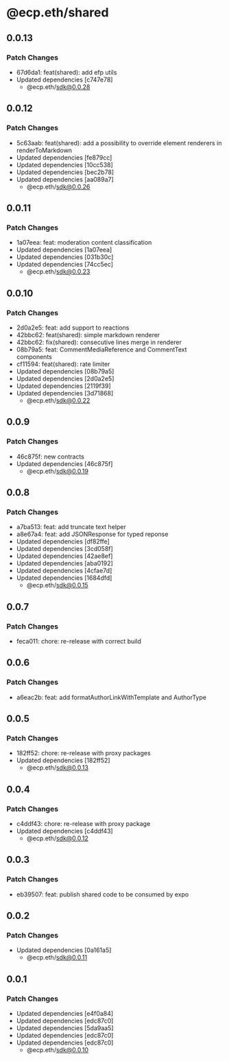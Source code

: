 # @ecp.eth/shared

## 0.0.13

### Patch Changes

- 67d6da1: feat(shared): add efp utils
- Updated dependencies [c747e78]
  - @ecp.eth/sdk@0.0.28

## 0.0.12

### Patch Changes

- 5c63aab: feat(shared): add a possibility to override element renderers in renderToMarkdown
- Updated dependencies [fe879cc]
- Updated dependencies [10cc538]
- Updated dependencies [bec2b78]
- Updated dependencies [aa089a7]
  - @ecp.eth/sdk@0.0.26

## 0.0.11

### Patch Changes

- 1a07eea: feat: moderation content classification
- Updated dependencies [1a07eea]
- Updated dependencies [031b30c]
- Updated dependencies [74cc5ec]
  - @ecp.eth/sdk@0.0.23

## 0.0.10

### Patch Changes

- 2d0a2e5: feat: add support to reactions
- 42bbc62: feat(shared): simple markdown renderer
- 42bbc62: fix(shared): consecutive lines merge in renderer
- 08b79a5: feat: CommentMediaReference and CommentText components
- cf11594: feat(shared): rate limiter
- Updated dependencies [08b79a5]
- Updated dependencies [2d0a2e5]
- Updated dependencies [2119f39]
- Updated dependencies [3d71868]
  - @ecp.eth/sdk@0.0.22

## 0.0.9

### Patch Changes

- 46c875f: new contracts
- Updated dependencies [46c875f]
  - @ecp.eth/sdk@0.0.19

## 0.0.8

### Patch Changes

- a7ba513: feat: add truncate text helper
- a8e67a4: feat: add JSONResponse for typed reponse
- Updated dependencies [df82ffe]
- Updated dependencies [3cd058f]
- Updated dependencies [42ae8ef]
- Updated dependencies [aba0192]
- Updated dependencies [4cfae7d]
- Updated dependencies [1684dfd]
  - @ecp.eth/sdk@0.0.15

## 0.0.7

### Patch Changes

- feca011: chore: re-release with correct build

## 0.0.6

### Patch Changes

- a6eac2b: feat: add formatAuthorLinkWithTemplate and AuthorType

## 0.0.5

### Patch Changes

- 182ff52: chore: re-release with proxy packages
- Updated dependencies [182ff52]
  - @ecp.eth/sdk@0.0.13

## 0.0.4

### Patch Changes

- c4ddf43: chore: re-release with proxy package
- Updated dependencies [c4ddf43]
  - @ecp.eth/sdk@0.0.12

## 0.0.3

### Patch Changes

- eb39507: feat: publish shared code to be consumed by expo

## 0.0.2

### Patch Changes

- Updated dependencies [0a161a5]
  - @ecp.eth/sdk@0.0.11

## 0.0.1

### Patch Changes

- Updated dependencies [e4f0a84]
- Updated dependencies [edc87c0]
- Updated dependencies [5da9aa5]
- Updated dependencies [edc87c0]
- Updated dependencies [edc87c0]
  - @ecp.eth/sdk@0.0.10
